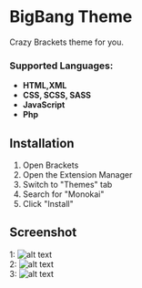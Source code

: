 BigBang Theme
==============================================
Crazy Brackets theme for you.


### Supported Languages:
- **HTML,XML**
- **CSS, SCSS, SASS**
- **JavaScript**
- **Php**

Installation
---

1. Open Brackets
2. Open the Extension Manager
3. Switch to "Themes" tab
4. Search for "Monokai"
5. Click "Install"

## Screenshot
1:
![alt text](https://github.com/hosein2398/Crimson/blob/master/screenshot/Screen.JPG)
<br>
2:
![alt text](https://github.com/hosein2398/Crimson/blob/master/screenshot/Screen.JPG)
<br>
3:
![alt text](https://github.com/hosein2398/Crimson/blob/master/screenshot/Screen.JPG)


